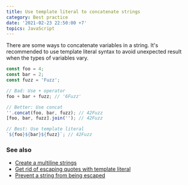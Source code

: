 ```yaml
---
title: Use template literal to concatenate strings
category: Best practice
date: '2021-02-23 22:50:00 +7'
topics: JavaScript
---
```


There are some ways to concatenate variables in a string. It's recommended to use template literal syntax to avoid unexpected result when the types of variables vary.

```js
const foo = 4;
const bar = 2;
const fuzz = 'Fuzz';

// Bad: Use + operator
foo + bar + fuzz; // '6Fuzz'

// Better: Use concat
''.concat(foo, bar, fuzz); // 42Fuzz
[foo, bar, fuzz].join(''); // 42Fuzz

// Best: Use template literal
`${foo}${bar}${fuzz}`; // 42Fuzz
```

### See also

-   [Create a multiline strings](/create-a-multiline-strings.html)
-   [Get rid of escaping quotes with template literal](/get-rid-of-escaping-quotes-with-template-literal.html)
-   [Prevent a string from being escaped](/prevent-a-string-from-being-escaped.html)
